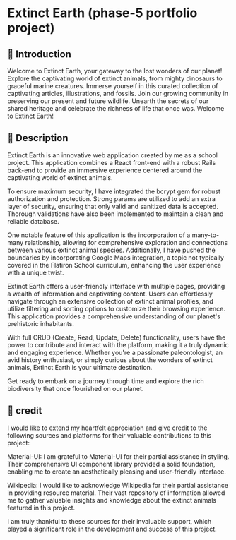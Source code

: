 # Extinct Earth (phase-5 portfolio project)

## 📖 Introduction

Welcome to Extinct Earth, your gateway to the lost wonders of our planet! Explore the captivating world of extinct animals, from mighty dinosaurs to graceful marine creatures. Immerse yourself in this curated collection of captivating articles, illustrations, and fossils. Join our growing community in preserving our present and future wildlife. Unearth the secrets of our shared heritage and celebrate the richness of life that once was. Welcome to Extinct Earth!

## 🦕 Description 

Extinct Earth is an innovative web application created by me as a school project. This application combines a React front-end with a robust Rails back-end to provide an immersive experience centered around the captivating world of extinct animals.

To ensure maximum security, I have integrated the bcrypt gem for robust authorization and protection. Strong params are utilized to add an extra layer of security, ensuring that only valid and sanitized data is accepted. Thorough validations have also been implemented to maintain a clean and reliable database.

One notable feature of this application is the incorporation of a many-to-many relationship, allowing for comprehensive exploration and connections between various extinct animal species. Additionally, I have pushed the boundaries by incorporating Google Maps integration, a topic not typically covered in the Flatiron School curriculum, enhancing the user experience with a unique twist.

Extinct Earth offers a user-friendly interface with multiple pages, providing a wealth of information and captivating content. Users can effortlessly navigate through an extensive collection of extinct animal profiles, and utilize filtering and sorting options to customize their browsing experience. This application provides a comprehensive understanding of our planet's prehistoric inhabitants.

With full CRUD (Create, Read, Update, Delete) functionality, users have the power to contribute and interact with the platform, making it a truly dynamic and engaging experience. Whether you're a passionate paleontologist, an avid history enthusiast, or simply curious about the wonders of extinct animals, Extinct Earth is your ultimate destination.

Get ready to embark on a journey through time and explore the rich biodiversity that once flourished on our planet. 

## 👏 credit

I would like to extend my heartfelt appreciation and give credit to the following sources and platforms for their valuable contributions to this project:

Material-UI: I am grateful to Material-UI for their partial assistance in styling. Their comprehensive UI component library provided a solid foundation, enabling me to create an aesthetically pleasing and user-friendly interface.

Wikipedia: I would like to acknowledge Wikipedia for their partial assistance in providing resource material. Their vast repository of information allowed me to gather valuable insights and knowledge about the extinct animals featured in this project.

I am truly thankful to these sources for their invaluable support, which played a significant role in the development and success of this project.
